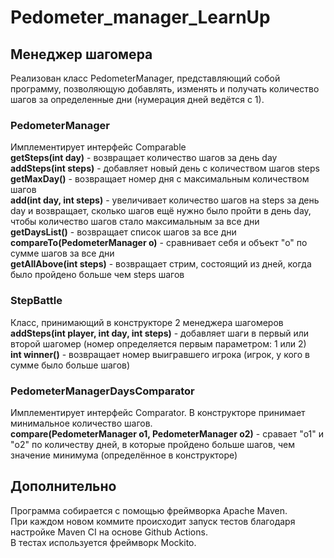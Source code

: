 # Pedometer_manager_LearnUp

## Менеджер шагомера
Реализован класс PedometerManager, представляющий собой программу, позволяющую добавлять, изменять и получать количество шагов за определенные дни (нумерация дней ведётся с 1).

### PedometerManager
Имплементирует интерфейс Comparable   
**getSteps(int day)** - возвращает количество шагов за день day   
**addSteps(int steps)** - добавляет новый день с количеством шагов steps   
**getMaxDay()** - возвращает номер дня с максимальным количеством шагов   
**add(int day, int steps)** - увеличивает количество шагов на steps за день day и возвращает, сколько шагов ещё нужно было пройти в день day, чтобы количество шагов стало максимальным за все дни   
**getDaysList()** - возвращает список шагов за все дни   
**compareTo(PedometerManager o)** - сравнивает себя и объект "o" по сумме шагов за все дни   
**getAllAbove(int steps)** - возвращает стрим, состоящий из дней, когда было пройдено больше чем steps шагов 
### StepBattle
Класс, принимающий в конструкторе 2 менеджера шагомеров    
**addSteps(int player, int day, int steps)** - добавляет шаги в первый или второй шагомер (номер определяется первым параметром: 1 или 2)   
**int winner()** - возвращает номер выигравшего игрока (игрок, у кого в сумме было больше шагов)
### PedometerManagerDaysComparator
Имплементирует интерфейс Comparator. В конструкторе принимает минимальное количество шагов.   
**compare(PedometerManager o1, PedometerManager o2)** - сравает "o1" и "o2" по количеству дней, в которые пройдено больше шагов, чем значение минимума (определённое в конструкторе)   
## Дополнительно
Программа собирается с помощью фреймворка Apache Maven.  
При каждом новом коммите происходит запуск тестов благодаря настройке Maven CI на основе Github Actions.   
В тестах используется фреймворк Mockito.